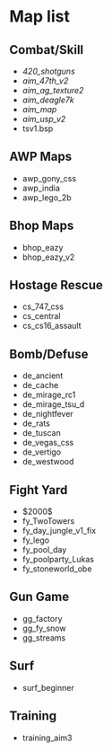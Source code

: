 # Map list

## Combat/Skill

- *420_shotguns*
- *aim_47th_v2*
- *aim_ag_texture2*
- *aim_deagle7k*
- *aim_map*
- *aim_usp_v2*
- tsv1.bsp

## AWP Maps

- awp_gony_css
- awp_india
- awp_lego_2b

## Bhop Maps

- bhop_eazy
- bhop_eazy_v2

## Hostage Rescue

- cs_747_css
- cs_central
- cs_cs16_assault

## Bomb/Defuse

- de_ancient
- de_cache
- de_mirage_rc1
- de_mirage_tsu_d
- de_nightfever
- de_rats
- de_tuscan
- de_vegas_css
- de_vertigo
- de_westwood

## Fight Yard

- \$2000\$
- fy_TwoTowers
- fy_day_jungle_v1_fix
- fy_lego
- fy_pool_day
- fy_poolparty_Lukas
- fy_stoneworld_obe

## Gun Game

- gg_factory
- gg_fy_snow
- gg_streams

## Surf

- surf_beginner

## Training

- training_aim3
